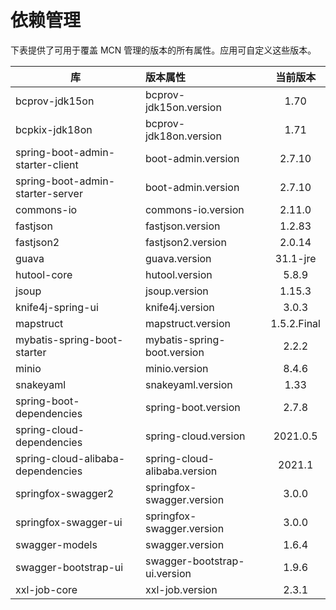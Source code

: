 # 依赖管理

下表提供了可用于覆盖 MCN 管理的版本的所有属性。应用可自定义这些版本。

| 库                                 | 版本属性                         |    当前版本     |
|-----------------------------------|:-----------------------------|:-----------:|
| bcprov-jdk15on                    | bcprov-jdk15on.version       |    1.70     |
| bcpkix-jdk18on                    | bcprov-jdk18on.version       |    1.71     |
| spring-boot-admin-starter-client  | boot-admin.version           |   2.7.10    |
| spring-boot-admin-starter-server  | boot-admin.version           |   2.7.10    |
| commons-io                        | commons-io.version           |   2.11.0    |
| fastjson                          | fastjson.version             |   1.2.83    |
| fastjson2                         | fastjson2.version            |   2.0.14    |
| guava                             | guava.version                |  31.1-jre   |
| hutool-core                       | hutool.version               |    5.8.9    |
| jsoup                             | jsoup.version                |   1.15.3    |
| knife4j-spring-ui                 | knife4j.version              |    3.0.3    |
| mapstruct                         | mapstruct.version            | 1.5.2.Final |
| mybatis-spring-boot-starter       | mybatis-spring-boot.version  |    2.2.2    |
| minio                             | minio.version                |    8.4.6    |
| snakeyaml                         | snakeyaml.version            |    1.33     |
| spring-boot-dependencies          | spring-boot.version          |    2.7.8    |
| spring-cloud-dependencies         | spring-cloud.version         |  2021.0.5   |
| spring-cloud-alibaba-dependencies | spring-cloud-alibaba.version |   2021.1    |
| springfox-swagger2                | springfox-swagger.version    |    3.0.0    |
| springfox-swagger-ui              | springfox-swagger.version    |    3.0.0    |
| swagger-models                    | swagger.version              |    1.6.4    |
| swagger-bootstrap-ui              | swagger-bootstrap-ui.version |    1.9.6    |
| xxl-job-core                      | xxl-job.version              |    2.3.1    |